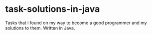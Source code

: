 # task-solutions-in-java
Tasks that i found on my way to become a good programmer and my solutions to them. Written in Java.
